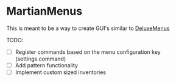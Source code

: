 # MartianMenus
This is meant to be a way to create GUI's similar to [DeluxeMenus](https://www.spigotmc.org/resources/deluxemenus.11734/)

TODO:
- [ ] Register commands based on the menu configuration key (settings.command)
- [ ] Add pattern functionality
- [ ] Implement custom sized inventories
